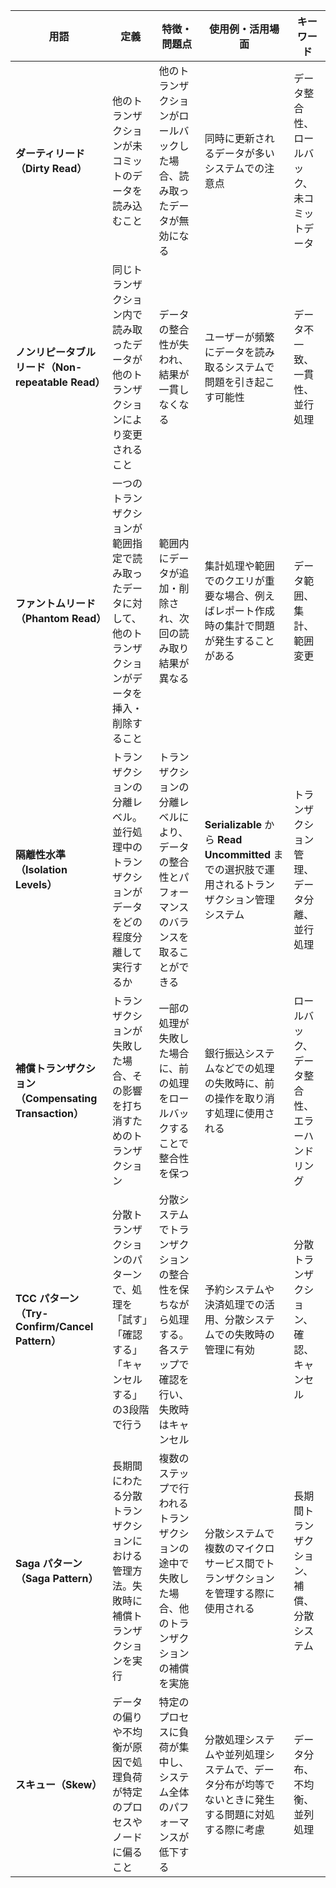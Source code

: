 
| 用語                      | 定義                                                                                      | 特徴・問題点                                                                                      | 使用例・活用場面                                                                 | キーワード                               |
|---------------------------|-------------------------------------------------------------------------------------------|--------------------------------------------------------------------------------------------------|--------------------------------------------------------------------------------|------------------------------------------|
| **ダーティリード（Dirty Read）** | 他のトランザクションが未コミットのデータを読み込むこと                                       | 他のトランザクションがロールバックした場合、読み取ったデータが無効になる                           | 同時に更新されるデータが多いシステムでの注意点                                           | データ整合性、ロールバック、未コミットデータ |
| **ノンリピータブルリード（Non-repeatable Read）** | 同じトランザクション内で読み取ったデータが他のトランザクションにより変更されること       | データの整合性が失われ、結果が一貫しなくなる                                                       | ユーザーが頻繁にデータを読み取るシステムで問題を引き起こす可能性                                | データ不一致、一貫性、並行処理                   |
| **ファントムリード（Phantom Read）** | 一つのトランザクションが範囲指定で読み取ったデータに対して、他のトランザクションがデータを挿入・削除すること | 範囲内にデータが追加・削除され、次回の読み取り結果が異なる                                        | 集計処理や範囲でのクエリが重要な場合、例えばレポート作成時の集計で問題が発生することがある   | データ範囲、集計、範囲変更                     |
| **隔離性水準（Isolation Levels）** | トランザクションの分離レベル。並行処理中のトランザクションがデータをどの程度分離して実行するか | トランザクションの分離レベルにより、データの整合性とパフォーマンスのバランスを取ることができる | **Serializable** から **Read Uncommitted** までの選択肢で運用されるトランザクション管理システム | トランザクション管理、データ分離、並行処理      |
| **補償トランザクション（Compensating Transaction）** | トランザクションが失敗した場合、その影響を打ち消すためのトランザクション                    | 一部の処理が失敗した場合に、前の処理をロールバックすることで整合性を保つ                          | 銀行振込システムなどでの処理の失敗時に、前の操作を取り消す処理に使用される                     | ロールバック、データ整合性、エラーハンドリング     |
| **TCC パターン（Try-Confirm/Cancel Pattern）** | 分散トランザクションのパターンで、処理を「試す」「確認する」「キャンセルする」の3段階で行う  | 分散システムでトランザクションの整合性を保ちながら処理する。各ステップで確認を行い、失敗時はキャンセル | 予約システムや決済処理での活用、分散システムでの失敗時の管理に有効                           | 分散トランザクション、確認、キャンセル             |
| **Saga パターン（Saga Pattern）** | 長期間にわたる分散トランザクションにおける管理方法。失敗時に補償トランザクションを実行      | 複数のステップで行われるトランザクションの途中で失敗した場合、他のトランザクションの補償を実施 | 分散システムで複数のマイクロサービス間でトランザクションを管理する際に使用される               | 長期間トランザクション、補償、分散システム          |
| **スキュー（Skew）**       | データの偏りや不均衡が原因で処理負荷が特定のプロセスやノードに偏ること                      | 特定のプロセスに負荷が集中し、システム全体のパフォーマンスが低下する                             | 分散処理システムや並列処理システムで、データ分布が均等でないときに発生する問題に対処する際に考慮 | データ分布、不均衡、並列処理                     |


